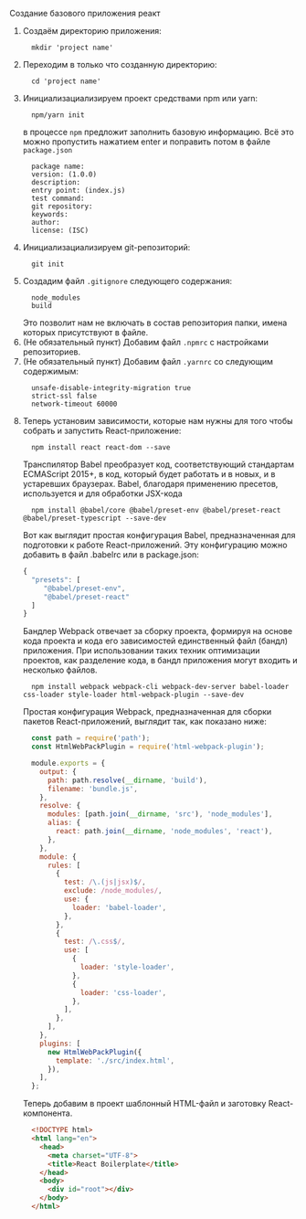 Создание базового приложения реакт

1. Создаём директорию приложения:
   ```
     mkdir 'project name'
   ```
2. Переходим в только что созданную директорию:
   ```
     cd 'project name'
   ```
3. Инициализациализируем проект средствами npm или yarn:
   ```
     npm/yarn init
   ```
   в процессе `npm` предложит заполнить базовую информацию. Всё это можно пропустить нажатием enter и поправить потом в файле `package.json`
   ```
     package name:
     version: (1.0.0) 
     description: 
     entry point: (index.js) 
     test command: 
     git repository: 
     keywords: 
     author: 
     license: (ISC)
   ```
4. Инициализациализируем git-репозиторий:
   ```
     git init
   ```
5. Создадим файл `.gitignore` следующего содержания:
   ```
     node_modules
     build
   ```
   Это позволит нам не включать в состав репозитория папки, имена которых присутствуют в файле.
6. (Не обязательный пункт) Добавим файл `.npmrc` с настройками репозиториев.
7. (Не обязательный пункт) Добавим файл `.yarnrc` со следующим содержимым:
   ```
     unsafe-disable-integrity-migration true
     strict-ssl false
     network-timeout 60000
   ```
8. Теперь установим зависимости, которые нам нужны для того чтобы собрать и запустить React-приложение:
   ```
     npm install react react-dom --save
   ```
   Транспилятор Babel преобразует код, соответствующий стандартам ECMAScript 2015+, в код, который будет работать и в новых, и в устаревших браузерах. Babel, благодаря применению пресетов, используется и для обработки JSX-кода
   ```
     npm install @babel/core @babel/preset-env @babel/preset-react @babel/preset-typescript --save-dev
   ```
   Вот как выглядит простая конфигурация Babel, предназначенная для подготовки к работе React-приложений. Эту конфигурацию можно добавить в файл .babelrc или в package.json:
   ```js
   {
     "presets": [
        "@babel/preset-env",
        "@babel/preset-react"
     ]
   }
   ```
   Бандлер Webpack отвечает за сборку проекта, формируя на основе кода проекта и кода его зависимостей единственный файл (бандл) приложения. При использовании таких техник оптимизации проектов, как разделение кода, в бандл приложения могут входить и несколько файлов.
   ```
     npm install webpack webpack-cli webpack-dev-server babel-loader css-loader style-loader html-webpack-plugin --save-dev
   ```
   Простая конфигурация Webpack, предназначенная для сборки пакетов React-приложений, выглядит так, как показано ниже:
   ```js
     const path = require('path');
     const HtmlWebPackPlugin = require('html-webpack-plugin');

     module.exports = {
       output: {
         path: path.resolve(__dirname, 'build'),
         filename: 'bundle.js',
       },
       resolve: {
         modules: [path.join(__dirname, 'src'), 'node_modules'],
         alias: {
           react: path.join(__dirname, 'node_modules', 'react'),
         },
       },
       module: {
         rules: [
           {
             test: /\.(js|jsx)$/,
             exclude: /node_modules/,
             use: {
               loader: 'babel-loader',
             },
           },
           {
             test: /\.css$/,
             use: [
               {
                 loader: 'style-loader',
               },
               {
                 loader: 'css-loader',
               },
             ],
           },
         ],
       },
       plugins: [
         new HtmlWebPackPlugin({
           template: './src/index.html',
         }),
       ],
     };
   ```
   Теперь добавим в проект шаблонный HTML-файл и заготовку React-компонента.
   ```html
     <!DOCTYPE html>
     <html lang="en">
       <head>
         <meta charset="UTF-8">
         <title>React Boilerplate</title>
       </head>
       <body>
         <div id="root"></div>
       </body>
     </html>
   ```
